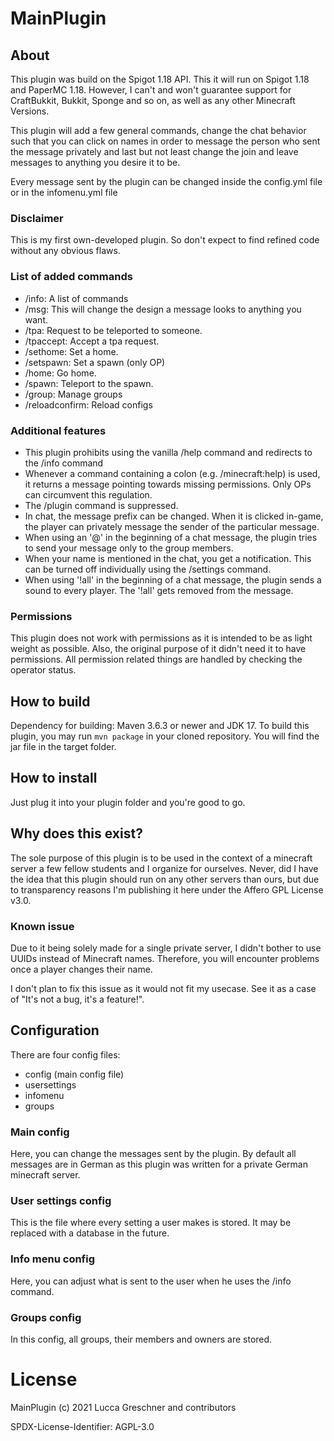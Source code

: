 # MainPlugin
## About
This plugin was build on the Spigot 1.18 API. This it will run on Spigot 1.18 and PaperMC 1.18. 
However, I can't and won't guarantee support for CraftBukkit, Bukkit, Sponge and so on, as well as any other Minecraft Versions. 

This plugin will add a few general commands, 
change the chat behavior such that you can click on names in order to message the person who sent the message privately 
and last but not least change the join and leave messages to anything you desire it to be.

Every message sent by the plugin can be changed inside the config.yml file or in the infomenu.yml file

### Disclaimer
This is my first own-developed plugin. So don't expect to find refined code without any obvious flaws.

### List of added commands
- /info: A list of commands
- /msg: This will change the design a message looks to anything you want.
- /tpa: Request to be teleported to someone.
- /tpaccept: Accept a tpa request.
- /sethome: Set a home.
- /setspawn: Set a spawn (only OP)
- /home: Go home.
- /spawn: Teleport to the spawn.
- /group: Manage groups
- /reloadconfirm: Reload configs

### Additional features
- This plugin prohibits using the vanilla /help command and redirects to the /info command
- Whenever a command containing a colon (e.g. /minecraft:help) is used, it returns a message pointing towards missing permissions. Only OPs can circumvent this regulation.
- The /plugin command is suppressed.
- In chat, the message prefix can be changed. When it is clicked in-game, the player can privately message the sender of the particular message.
- When using an '@<groupTag>' in the beginning of a chat message, the plugin tries to send your message only to the group members.
- When your name is mentioned in the chat, you get a notification. This can be turned off individually using the /settings command.
- When using '!all' in the beginning of a chat message, the plugin sends a sound to every player. The '!all' gets removed from the message.

### Permissions
This plugin does not work with permissions as it is intended to be as light weight as possible. Also, the original purpose of it didn't need it to have permissions.
All permission related things are handled by checking the operator status.

## How to build
Dependency for building: Maven 3.6.3 or newer and JDK 17.
To build this plugin, you may run `mvn package` in your cloned repository. You will find the jar file in the target folder.

## How to install
Just plug it into your plugin folder and you're good to go.

## Why does this exist?
The sole purpose of this plugin is to be used in the context of a minecraft server a few fellow students and I organize for ourselves. Never, did I have the idea that this plugin should run on any other servers than ours, but due to transparency reasons I'm publishing it here under the Affero GPL License v3.0.

### Known issue
Due to it being solely made for a single private server, I didn't bother to use UUIDs instead of Minecraft names. Therefore, you will encounter problems once a player changes their name.

I don't plan to fix this issue as it would not fit my usecase. See it as a case of "It's not a bug, it's a feature!".

## Configuration
There are four config files:
- config (main config file)
- usersettings
- infomenu
- groups

### Main config
Here, you can change the messages sent by the plugin. By default all messages are in German as this plugin was written for a private German minecraft server.

### User settings config
This is the file where every setting a user makes is stored. It may be replaced with a database in the future.

### Info menu config
Here, you can adjust what is sent to the user when he uses the /info command.

### Groups config
In this config, all groups, their members and owners are stored.

# License
MainPlugin (c) 2021 Lucca Greschner and contributors

SPDX-License-Identifier: AGPL-3.0
